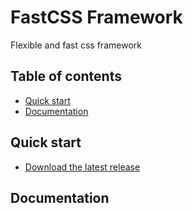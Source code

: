 # FastCSS Framework

Flexible and fast css framework

## Table of contents

- [Quick start](#quick-start)
- [Documentation](#documentation)

## Quick start

- [Download the latest release](https://github.com/)

## Documentation